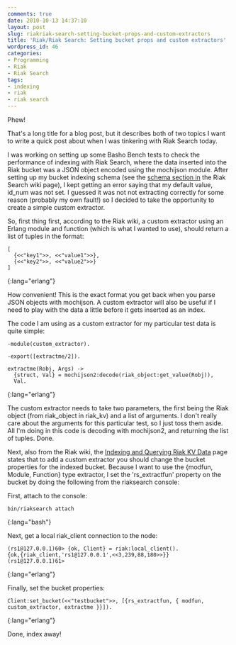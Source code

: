 ```yaml
---
comments: true
date: 2010-10-13 14:37:10
layout: post
slug: riakriak-search-setting-bucket-props-and-custom-extractors
title: 'Riak/Riak Search: Setting bucket props and custom extractors'
wordpress_id: 46
categories:
- Programming
- Riak
- Riak Search
tags:
- indexing
- riak
- riak search
---
```


Phew!

That's a long title for a blog post, but it describes both of two topics I want to write a quick post about when I was tinkering with Riak Search today.

I was working on setting up some Basho Bench tests to check the performance of indexing with Riak Search, where the data inserted into the Riak bucket was a JSON object encoded using the mochijson module. After setting up my bucket indexing schema (see the [schema section in](http://wiki.basho.com/display/RIAK/Riak+Search+-+Schema) the Riak Search wiki page), I kept getting an error saying that my default value, id_num was not set. I guessed it was not not extracting correctly for some reason (probably my own fault!) so I decided to take the opportunity to create a simple custom extractor.

So, first thing first, according to the Riak wiki, a custom extractor using an Erlang module and function (which is what I wanted to use), should return a list of tuples in the format:

    [
      {<<"key1">>, <<"value1">>},
      {<<"key2">>, <<"value2">>}
    ]
{:lang="erlang"}

How convenient! This is the exact format you get back when you parse JSON objects with mochijson. A custom extractor will also be useful if I need to play with the data a little before it gets inserted as an index.

The code I am using as a custom extractor for my particular test data is quite simple:

    -module(custom_extractor).

    -export([extractme/2]).

    extractme(Robj, Args) ->
      {struct, Val} = mochijson2:decode(riak_object:get_value(Robj)),
      Val.
{:lang="erlang"}

The custom extractor needs to take two parameters, the first being the Riak object (from riak_object in riak_kv) and a list of arguments. I don't really care about the arguments for this particular test, so I just toss them aside. All I'm doing in this code is decoding with mochijson2, and returning the list of tuples. Done.

Next, also from the Riak wiki, the [Indexing and Querying Riak KV Data](http://wiki.basho.com/display/RIAK/Riak+Search+-+Indexing+and+Querying+Riak+KV+Data) page states that to add a custom extractor you should change the bucket properties for the indexed bucket. Because I want to use the {modfun, Module, Function} type extractor, I set the 'rs_extractfun' property on the bucket by doing the following from the riaksearch console:

First, attach to the console:

    bin/riaksearch attach
{:lang="bash"}

Next, get a local riak_client connection to the node:


    (rs1@127.0.0.1)60> {ok, Client} = riak:local_client().
    {ok,{riak_client,'rs1@127.0.0.1',<<3,239,88,180>>}}
    (rs1@127.0.0.1)61>
{:lang="erlang"}

Finally, set the bucket properties:

    Client:set_bucket(<<"testbucket">>, [{rs_extractfun, { modfun, custom_extractor, extractme }}]).
{:lang="erlang"}


Done, index away!
